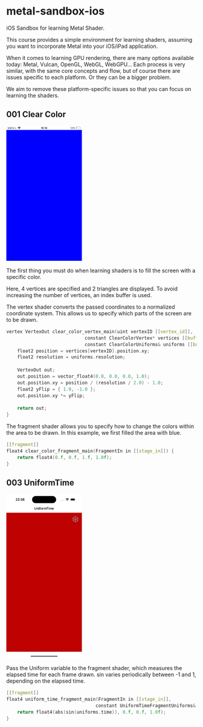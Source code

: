 # metal-sandbox-ios

iOS Sandbox for learning Metal Shader.

This course provides a simple environment for learning shaders, assuming you want to incorporate Metal into your iOS/iPad application.

When it comes to learning GPU rendering, there are many options available today: Metal, Vulcan, OpenGL, WebGL, WebGPU... Each process is very similar, with the same core concepts and flow, but of course there are issues specific to each platform. Or they can be a bigger problem.

We aim to remove these platform-specific issues so that you can focus on learning the shaders.

## 001 Clear Color

<img src="./preview/001_clear_color_ss.png"  width="200px"/>

The first thing you must do when learning shaders is to fill the screen with a specific color.

Here, 4 vertices are specified and 2 triangles are displayed. To avoid increasing the number of vertices, an index buffer is used.

The vertex shader converts the passed coordinates to a normalized coordinate system. This allows us to specify which parts of the screen are to be drawn. 

```c
vertex VertexOut clear_color_vertex_main(uint vertexID [[vertex_id]],
                             constant ClearColorVertex* vertices [[buffer(0)]],
                             constant ClearColorUniforms& uniforms [[buffer(1)]]) {
    float2 position = vertices[vertexID].position.xy;
    float2 resolution = uniforms.resolution;
    
    VertexOut out;
    out.position = vector_float4(0.0, 0.0, 0.0, 1.0);
    out.position.xy = position / (resolution / 2.0) - 1.0;
    float2 yFlip = { 1.0, -1.0 };
    out.position.xy *= yFlip;
    
    return out;
}
```

The fragment shader allows you to specify how to change the colors within the area to be drawn. 
In this example, we first filled the area with blue.

```c
[[fragment]]
float4 clear_color_fragment_main(FragmentIn in [[stage_in]]) {
    return float4(0.f, 0.f, 1.f, 1.0f);
}
```

## 003 UniformTime

<img src="./preview/003_uniform_time_ss.gif"  width="200px"/>

Pass the Uniform variable to the fragment shader, which measures the elapsed time for each frame drawn. sin varies periodically between -1 and 1, depending on the elapsed time.

```c
[[fragment]]
float4 uniform_time_fragment_main(FragmentIn in [[stage_in]],
                                 constant UniformTimeFragmentUniforms& uniforms [[buffer(0)]] ) {
    return float4(abs(sin(uniforms.time)), 0.f, 0.f, 1.0f);
}
```